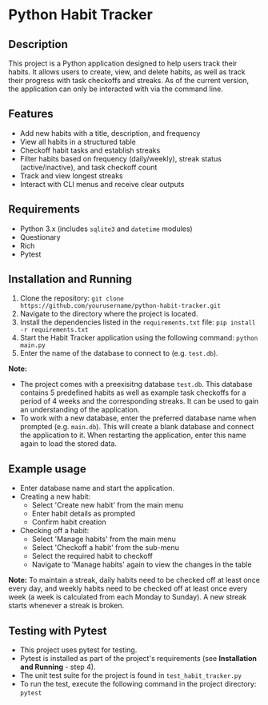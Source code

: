 # Python Habit Tracker

## Description
This project is a Python application designed to help users track their habits. 
It allows users to create, view, and delete habits, as well as track their progress with task checkoffs and streaks.
As of the current version, the application can only be interacted with via the command line.

## Features 
- Add new habits with a title, description, and frequency
- View all habits in a structured table
- Checkoff habit tasks and establish streaks
- Filter habits based on frequency (daily/weekly), streak status (active/inactive), and task checkoff count
- Track and view longest streaks
- Interact with CLI menus and receive clear outputs

## Requirements 
- Python 3.x (includes `sqlite3` and `datetime` modules)
- Questionary
- Rich
- Pytest

## Installation and Running
1. Clone the repository:
   `git clone https://github.com/yourusername/python-habit-tracker.git`
3. Navigate to the directory where the project is located.
4. Install the dependencies listed in the `requirements.txt` file: `pip install -r requirements.txt`
5. Start the Habit Tracker application using the following command: `python main.py`
6. Enter the name of the database to connect to (e.g. `test.db`).

**Note:**
- The project comes with a preexisitng database `test.db`. This database contains 5 predefined habits as well as example task checkoffs for a period of 4 weeks and the corresponding streaks. It can be used to gain an understanding of the application.
- To work with a new database, enter the preferred database name when prompted (e.g. `main.db`). This will create a blank database and connect the application to it. When restarting the application, enter this name again to load the stored data.

## Example usage
- Enter database name and start the application.
- Creating a new habit: 
    * Select 'Create new habit' from the main menu 
    * Enter habit details as prompted 
    * Confirm habit creation
- Checking off a habit: 
    * Select 'Manage habits' from the main menu 
    * Select 'Checkoff a habit' from the sub-menu 
    * Select the required habit to checkoff 
    * Navigate to 'Manage habits' again to view the changes in the table

**Note:** To maintain a streak, daily habits need to be checked off at least once every day, and weekly habits need to be checked off at least once every week (a week is calculated from each Monday to Sunday). A new streak starts whenever a streak is broken.

## Testing with Pytest
- This project uses pytest for testing. 
- Pytest is installed as part of the project's requirements (see **Installation and Running** - step 4).
- The unit test suite for the project is found in `test_habit_tracker.py`
- To run the test, execute the following command in the project directory: `pytest`
